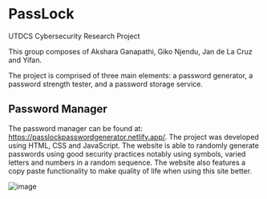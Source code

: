# PassLock

UTDCS Cybersecurity Research Project

This group composes of Akshara Ganapathi, Giko Njendu, Jan de La Cruz and Yifan. 

The project is comprised of three main elements: a password generator, a password strength tester, and a password storage service. 

## Password Manager

The password manager can be found at: https://passlockpasswordgenerator.netlify.app/. The project was developed using HTML, CSS and JavaScript. The website is able to randomly generate passwords using good security practices notably using symbols, varied letters and numbers in a random sequence. The website also features a copy paste functionality to make quality of life when using this site better. 

![image](https://user-images.githubusercontent.com/68826294/127597969-00da793f-58e9-4e75-8bc6-78728ac682e2.png)

